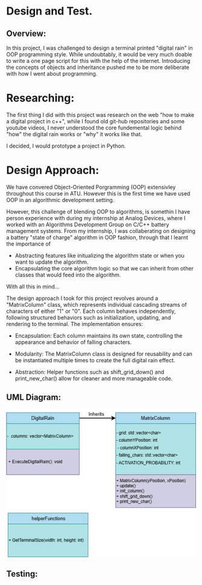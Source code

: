 # Design and Test.

## Overview:

In this project, I was challenged to design a terminal printed "digital rain" in OOP programming style.
While undoubtably, it would be very much doable to write a one page script for this with the help of the internet.
Introducing the concepts of objects and inheritance pushed me to be more deliberate with how I went about programming.

# Researching:

The first thing I did with this project was research on the web "how to make a digital project in c++", while I found old git-hub repositories and some youtube videos, I never understood the core fundemental logic behind "how" the digital rain works or "why" it works like that.

I decided, I would prototype a project in Python.



# Design Approach:

We have convered Object-Oriented Porgramming (OOP) extensivley throughout this course in ATU. However this is the first time we have used OOP in an algorithmic development setting.

However, this challenge of blending OOP to algorithms, is somethin I have person experience with during my internship at Analog Devices, where I worked with an Algorithms Development Group on C/C++ battery management systems. From my internship, I was collaberating on designing a battery "state of charge" algorithm in OOP fashion, through that I learnt the importance of 
- Abstracting features like initualizing the algorithm state or when you want to update the algorithm.
- Encapsulating the core algorithm logic so that we can inherit from other classes that would feed into the algorithm.

With all this in mind...

The design approach I took for this project revolves around a "MatrixColumn" class, which represents individual cascading streams of characters of either "1" or "0". Each column behaves independently, following structured behaviors such as initialization, updating, and rendering to the terminal. The implementation ensures:

- Encapsulation: Each column maintains its own state, controlling the appearance and behavior of falling characters.

- Modularity: The MatrixColumn class is designed for reusability and can be instantiated multiple times to create the full digital rain effect.

- Abstraction: Helper functions such as shift_grid_down() and print_new_char() allow for cleaner and more manageable code.

## UML Diagram:

![UML Diagram](../assets/images/uml_diagram.png)

## Testing: